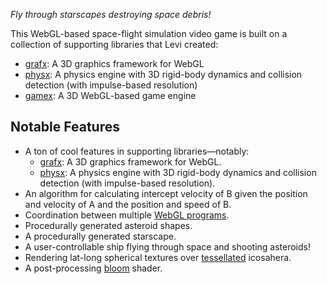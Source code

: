_Fly through starscapes destroying space debris!_

This WebGL-based space-flight simulation video game is built on a collection of supporting libraries that Levi created:
- [grafx][grafx]: A 3D graphics framework for WebGL
- [physx][physx]: A physics engine with 3D rigid-body dynamics and collision detection (with impulse-based resolution)
- [gamex][gamex]: A 3D WebGL-based game engine

## Notable Features

- A ton of cool features in supporting libraries&mdash;notably:
  - [grafx][grafx]: A 3D graphics framework for WebGL.
  - [physx][physx]: A physics engine with 3D rigid-body dynamics and collision detection (with impulse-based resolution).
- An algorithm for calculating intercept velocity of B given the position and velocity of A and the position and speed of B.
- Coordination between multiple [WebGL programs][webgl-program].
- Procedurally generated asteroid shapes.
- A procedurally generated starscape.
- A user-controllable ship flying through space and shooting asteroids!
- Rendering lat-long spherical textures over [tessellated][tesselation] icosahera.
- A post-processing [bloom][bloom] shader.


[gamex]: https://github.com/levilindsey/gamex
[grafx]: https://github.com/levilindsey/grafx
[physx]: https://github.com/levilindsey/physx

[webgl-program]: https://developer.mozilla.org/en-US/docs/Web/API/WebGLProgram
[tesselation]: https://en.wikipedia.org/wiki/Tessellation
[bloom]: https://en.wikipedia.org/wiki/Bloom_(shader_effect)
